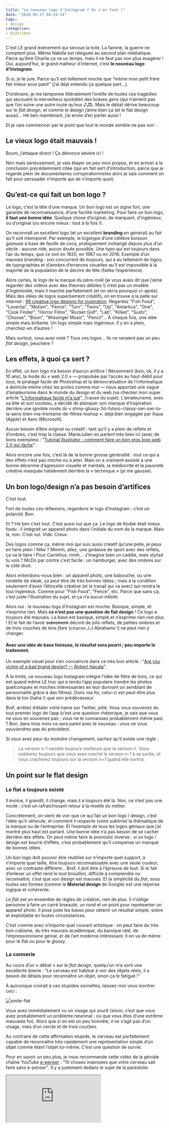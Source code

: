 ```yaml
---
title: "Le nouveau logo d'Instagram ? On s'en fout !"
date: "2016-05-27 04:24:14"
tags: 
- design
categories:
- Diatribes
---
```


C'est LE grand événement qui secoue la toile. La famine, la guerre ne comptent plus. Même Nabilla est reléguée au second plan médiatique. Parce qu’être Charlie ça va un temps, mais il ne faut pas non plus exagérer ! Oui, aujourd’hui, le grand malheur d'internet, c’est **le nouveau logo d'Instagram**.

Si si, je te jure. Parce qu’il est tellement moche que <q>même mon petit frère fait mieux sous paint</q> (j’ai déjà entendu ça quelque part…).

D’ordinaire, je me tamponne littéralement l’oreille de toutes ces tragédies qui secouent le merveilleux quotidien des braves gens (qui n’aiment pas que l’on suive une autre route qu’eux ♪♫). Mais le débat dérive beaucoup sur le _flat design_, et comme le design j’aime bien ça (et le flat design aussi)… Hé ben maintenant, j’ai envie d’en parler aussi !

Et je vais commencer par le point que tout le monde semble ne pas voir :

<!--more-->

## Le vieux logo était mauvais !

Boum, j’attaque direct ! Ça dénonce sévère ici !

Non mais sérieusement, je vais étayer un peu mon propos, et en arriver à la conclusion précédemment citée (qui en fait sert d’introduction, parce que je regarde plein de documentaires conspirationnistes alors je sais comment on fait pour persuader n’importe qui de n’importe quoi).

## Qu’est-ce qui fait un bon logo ?

Le logo, c’est la tête d’une marque. Un bon logo est un signe fort, une garantie de reconnaissance, d’une facilité marketing. Pour faire un bon logo, **il faut une bonne idée**. Quelque chose d’original, de marquant, d’ingénieux, ou d’original (ou encore mieux : tout à la fois !).

On reconnaît un excellent logo (et un excellent **branding** en général) au fait qu’il soit intemporel. Par exemple, le logotype d’une célèbre boisson gazeuse à base de feuille de coca, pratiquement inchangé depuis plus d’un siècle : aucune ride, aucun doute possible. Une typo qui est toujours dans l’air du temps, que ce soit en 1920, en 1987 ou en 2016\. Exemple d’un mauvais _branding_ : son concurrent de toujours, qui a eu tellement de logos, de typographies et d’années d’errances visuelles qu’il est impossible à la majorité de la population de le décrire de tête (faites l’expérience).

Alors certes, le logo de la marque du père-noël (je vous avais dit que j’aime regarder des vidéos avec des théories débiles !) n’est pas un modèle d’ingéniosité, mais il marche parfaitement (et on verra pourquoi ci-après). Mais des idées de logos superbement créatifs, on en trouve à la pelle sur internet : [99 creative logo designs for inspiration](http://www.awwwards.com/99-creative-logo-designs-for-inspiration.html). Regardez "Fish Food", "Loveclip", "Motion", "Fence", "Turn", "Twins", "Up", "Antartica", "One", "Cook Finder", "Horror Films", "Rocket Golf", "Lab", "Killed", "Sushi", "Choose", "Bison", "Wiesinger Music", "Pencil"… À chaque fois, une idée simple mais brillante. Un logo simple mais ingénieux. Il y en a plein, cherchez-en d’autres !

Mais surtout, vous avez noté ? Tous ces logos… Ils ne seraient pas un peu _flat design_, peuchère ?

## Les effets, à quoi ça sert ?

En effet, un bon logo n’a besoin d’aucun artifice ! Récemment (bon, ok, il y a 10 ans), la mode du « web 2.0 » — propulsée par l’accès au haut-débit pour tous, le piratage facile de Photoshop et la démocratisation de l’informatique à domicile même chez les prolos comme moi — nous apportait une vague d’amateurisme dans le monde du design et du web (va checker mon super article <q>[L’informatique facile m’a tué](https://www.emmanuelbeziat.com/blog/linformatique-facile-ma-tue/)</q>, j’cause du sujet). L’amateurisme, avec sa bite et son couteau, a décidé de planquer son manque d’inspiration derrière une ignoble mode du « shiny-glossy-3d-futuro-classy-owi-owi-tu-la-sens-bien-ma-trentaine-de-filtres-toshop », déjà bien engagée par Aqua (Apple) et Aero (Microsoft).

Aucun besoin d’être original ou créatif : tant qu'il y a plein de reflets et d’ombres, c’est trop la classe. MarieJulien en parlent très bien ici (avec de bons exemples) : <q>[Tutorial Illustrator : comment faire un bon gros logo web 2.0 qui tâche](http://mariejulien.com/post/2007/12/10/Tutorial-illustrator%3A-comment-faire-un-bon-gros-logo-web20-qui-tache)</q>.

Alors encore une fois, c’est là de la bonne grosse généralité : tout ce qui a des effets n’est pas moche ou à jeter. Mais on a vraiment assisté à une bonne décennie d’agression visuelle et mentale, la médiocrité et la pauvreté créative masquée habilement derrière la « technique » (je me gausse).

## Un bon logo/design n’a pas besoin d’artifices

C’est tout.

Fort de toutes ces réflexions, regardons le logo d'Instagram : c’est un polaroïd. Bon.

Et ? Hé ben c’est tout. C’est aussi nul que ça. Le logo de Kodak était mieux foutu : il intégrait un appareil photo dans l’initiale du nom de la marque. Mais là, non. C’est nul. Vide. Creux.

Des logos comme ça, même moi qui suis aussi créatif qu’une pelle, je peux en faire plein ! Nike ? Mmmh, allez, une godasse de sport avec des reflets, ça va le faire ! Pour Carrefour, mmh… J’imagine bien un caddie, mais stylisé tu vois ? McDo par contre c’est facile : un hamburger, avec des ombres sur le côté droit.

Alors entendons-nous bien : un appareil photo, une babouche, ou une rondelle de steak, ça peut être de très bonnes idées ; mais à la condition seulement d’avoir l’étincelle créative (et le travail qui va avec) qui rendra le tout ingénieux. Comme pour "Fish Food", "Fence", etc. Parce que sans ça, c’est juste l’illustration du sujet, et ça n’a aucun intérêt.

Alors oui : le nouveau logo d’Instagram est moche. Basique, simple, et n’exprime rien. Mais **ce n’est pas une question de flat design** ! Ce logo a toujours été mauvais. La base est basique, simple et n’exprime rien non plus ! Et le fait de l’avoir <del>sobrement</del> décoré de jolis reflets, de petites ombres et de trois couches de _lens flare_ (coucou J.J Abrahams !) ne peut rien y changer.

#### Avec une idée de base foireuse, le résultat sera pourri ; peu importe le traitement.

Un exemple visuel pour s’en convaincre dans ce très bon article : <q>[Are you victim of a bad brand design? — Robert Hacala](http://roberthacala.com/are-you-a-victim-of-bad-brand-design "Robert Hacala")</q>.

À la limite, ce nouveau logo Instagram intègre l’idée de filtre de tons, ce qui est quand même LE truc qui a rendu l’app populaire (rendre les photos quelconques et moches intéressantes en leur donnant un semblant de personnalité grâce à des filtres). Donc ma foi, celui-ci est peut-être plus dans le ton (haha !) que son prédécesseur.

Bref, arrêtez d’étaler votre haine sur Twitter, pitié. Vous vous souvenez du tout premier logo de l’app (c’est une question rhétorique, je sais que vous ne vous en souvenez pas ; vous ne le connaissez probablement même pas) ? Bon, dans trois mois ce sera pareil avec le nouveau : vous ne vous souviendrez pas du précédent.

Si vous avez peur du moindre changement, sachez qu’il existe une règle :

> La version _n-1_ semble toujours meilleure que la version _n_. Vous oublierez toujours que vous avez craché la version _n-1_ à sa sortie, et vous cracherez toujours sur la version _n+1_ quand elle sortira.

## Un point sur le flat design

### Le flat a toujours existé

Il évolue, il grandit, il change, mais il a toujours été là. Non, ce n’est pas une mode : c’est un rafraichissant retour à la moelle du métier.

Concrètement, on vient de voir que ce qui fait un bon logo / design, c’est l’idée qu’il véhicule, et comment il respecte (voire sublime) la thématique de la marque ou de l’entreprise. Et l’exemple de tous les logos géniaux que j’ai montré plus haut est parlant. Une bonne idée n’a pas besoin de se cacher derrière des effets. On peut même faire le pronostic inverse : si un logo / design est bourré d’effets, c’est probablement qu’il compense un manque de bonnes idées.

Un bon logo doit pouvoir être réutilisé sur n’importe quel support, à n’importe quel taille, être toujours reconnaissable avec une seule couleur, avec un contraste différent… Bref, il doit être à l’épreuve de tout. Si le fait d’enlever un effet rend le tout brouillon, difficile à comprendre ou reconnaître, c’est que son design est mauvais. Et la simplicité du _flat_, sous toutes ses formes (comme le **Material design** de Google) est une réponse logique et cohérente.

Le _flat_ est un ensemble de règles de création, rien de plus. Il n’oblige personne à faire un carré biseauté, un rond et un point pour représenter un appareil photo. Il pose juste les bases pour obtenir un résultat simple, sobre et exploitable en toutes circonstances.

C’est comme avec n’importe quel courant artistique : on peut faire du très bon cubisme, du très mauvais académique, du baroque raté, de l’impressionnisme génial, et de l’art moderne intéressant. Il en va de même pour le flat ou pour le glossy.

### La connerie

Au cours d’un « débat » sur le _flat design_, quelqu’un m’a sorti une excellente ânerie : <q>Le cerveau est habitué à voir des objets réels, il a besoin de détails pour reconnaître un objet, sinon ça le fatigue !</q>

À quiconque croirait à ces stupides sornettes, laissez-moi vous montrer ceci :

![smile-flat](https://www.emmanuelbeziat.com/wp-content/uploads/2016/05/smile-flat.png)

Vous avez immédiatement vu un visage qui sourit (sinon, c’est que vous avez probablement un problème neuronal ; ou que vous êtes d’une extrême mauvaise foi). Alors que si on est un peu honnête, il ne s’agit pas d’un visage, mais d’un cercle et de trois courbes.

Au contraire de cette affirmation stupide, le cerveau est parfaitement capable de reconnaître très rapidement une représentation simple d’un objet comme étant l’objet lui-même. C’est une question de survie.

Pour en savoir un peu plus, je vous recommande cette vidéo de la géniale chaîne YouTube [e-penser]() : <q>10 choses insensées que votre cerveau sait faire sans e-penser</q>. Il y a justement dedans le sujet de la paréidolie.

<div class="video"><iframe src="https://www.youtube.com/embed/7GiQuG2S26Q" allowfullscreen></iframe></div>
